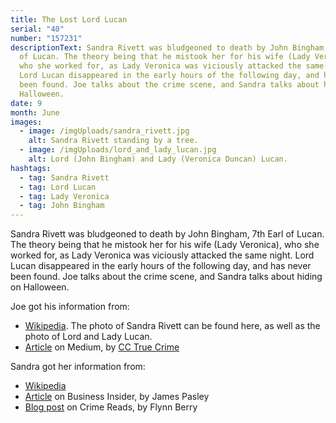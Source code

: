```yaml
---
title: The Lost Lord Lucan
serial: "40"
number: "157231"
descriptionText: Sandra Rivett was bludgeoned to death by John Bingham, 7th Earl
  of Lucan. The theory being that he mistook her for his wife (Lady Veronica),
  who she worked for, as Lady Veronica was viciously attacked the same night.
  Lord Lucan disappeared in the early hours of the following day, and has never
  been found. Joe talks about the crime scene, and Sandra talks about hiding on
  Halloween.
date: 9
month: June
images:
  - image: /imgUploads/sandra_rivett.jpg
    alt: Sandra Rivett standing by a tree.
  - image: /imgUploads/lord_and_lady_lucan.jpg
    alt: Lord (John Bingham) and Lady (Veronica Duncan) Lucan.
hashtags:
  - tag: Sandra Rivett
  - tag: Lord Lucan
  - tag: Lady Veronica
  - tag: John Bingham
---
```

Sandra Rivett was bludgeoned to death by John Bingham, 7th Earl of Lucan. The theory being that he mistook her for his wife (Lady Veronica), who she worked for, as Lady Veronica was viciously attacked the same night. Lord Lucan disappeared in the early hours of the following day, and has never been found. Joe talks about the crime scene, and Sandra talks about hiding on Halloween.



Joe got his information from:

* [Wikipedia](https://en.wikipedia.org/wiki/John_Bingham,_7th_Earl_of_Lucan). The photo of Sandra Rivett can be found here, as well as the photo of Lord and Lady Lucan. 
* [Article](https://medium.com/@cctinsley/the-disappearance-of-lord-lucan-b0f98586d0b) on Medium, by [CC True Crime](https://cctinsley.myportfolio.com/)



Sandra got her information from:

* [Wikipedia](https://en.wikipedia.org/wiki/John_Bingham,_7th_Earl_of_Lucan)
* [Article](https://www.businessinsider.com/lord-lucan-bingham-murder-mystery-sightings-sandra-rivett?r=US&IR=T) on Business Insider, by James Pasley
* [Blog post](https://crimereads.com/the-murder-that-exposed-the-british-class-system/) on Crime Reads, by Flynn Berry